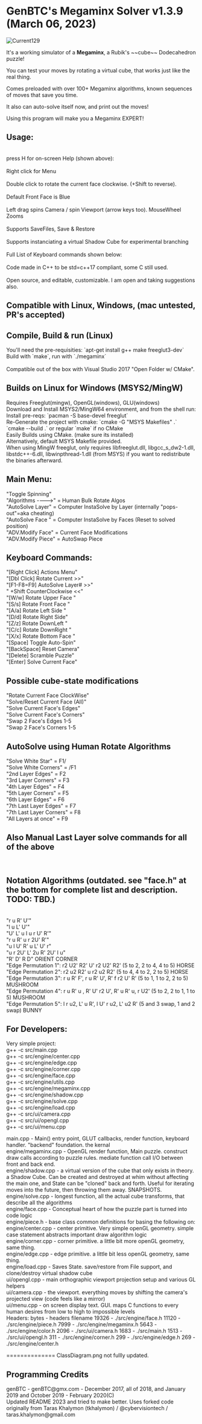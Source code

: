 GenBTC's Megaminx Solver v1.3.9 (March 06, 2023)
========
![Current129](https://puu.sh/yyfd7/525320ef95.png)
<p>It's a working simulator of a <b>Megaminx</b>, a Rubik's ~~cube~~ Dodecahedron puzzle!<br />
<p>You can test your moves by rotating a virtual cube, that works just like the real thing. <br/>
<p>Comes preloaded with over 100+ Megaminx algorithms, known sequences of moves that save you time.<br/>
<p>It also can auto-solve itself now, and print out the moves!<br />
<p>Using this program will make you a Megaminx EXPERT!<br/>
<p>
<h2>Usage:</h2>
<br>press H for on-screen Help (shown above): </br>
<br>Right click for Menu</br>
<br>Double click to rotate the current face clockwise. (+Shift to reverse).</br>
<br>Default Front Face is Blue</br>
<br>Left drag spins Camera / spin Viewport (arrow keys too). MouseWheel Zooms</br>
<br>Supports SaveFiles, Save & Restore</br>
<br>Supports instanciating a virtual Shadow Cube for experimental branching</br>
<br>Full List of Keyboard commands shown below:</br>
<br>Code made in C++ to be std=c++17 compliant, some C still used.<br>
<br>Open source, and editable, customizable. I am open and taking suggestions also.<br>
<H2>Compatible with Linux, Windows, (mac untested, PR's accepted)
<h2>Compile, Build & run (Linux)</h2>
You'll need the pre-requisities: `apt-get install g++ make freeglut3-dev`<br />
Build with `make`, run with `./megaminx`<br />
<br>Compatible out of the box with Visual Studio 2017 "Open Folder w/ CMake".</br>
<h2>Builds on Linux for Windows (MSYS2/MingW)</h2>
Requires Freeglut(mingw), OpenGL(windows), GLU(windows)<br />
Download and Install MSYS2/MingW64 environment, and from the shell run: <br />
Install pre-reqs: `pacman -S base-devel freeglut`<br />
Re-Generate the project with cmake: `cmake -G "MSYS Makefiles" .` <br />
`cmake --build .` or regular `make` if no CMake<br />
Easily Builds using CMake. (make sure its installed) <br />
Alternatively, default MSYS Makefile provided. <br />
When using MingW freeglut, only requires libfreeglut.dll, libgcc_s_dw2-1.dll, libstdc++-6.dll, libwinpthread-1.dll (from MSYS) if you want to redistribute the binaries afterward.<br />
<p>
<h2>Main Menu:</h2>
"Toggle Spinning"<br>
"Algorithms ---->" = Human Bulk Rotate Algos<br>
"AutoSolve Layer" = Computer InstaSolve by Layer (internally "pops-out"=aka cheating)<br>
"AutoSolve Face " = Computer InstaSolve by Faces (Reset to solved position)<br>
"ADV.Modify Face" = Current Face Modifications<br>
"ADV.Modify Piece" = AutoSwap Piece<br>
<p>
<h2>Keyboard Commands:</h2>
"[Right Click]  Actions Menu"<br>
"[Dbl Click]  Rotate Current >>"<br>
"[F1-F8=F9] AutoSolve Layer# >>"<br>
"  +Shift  CounterClockwise <<"<br>
"[W/w]  Rotate Upper Face </>"<br>
"[S/s]  Rotate Front Face </>"<br>
"[A/a]  Rotate Left Side </>"<br>
"[D/d]  Rotate Right Side</>"<br>
"[Z/z]  Rotate DownLeft  </>"<br>
"[C/c]  Rotate DownRight </>"<br>
"[X/x]  Rotate Bottom Face </>"<br>
"[Space]  Toggle Auto-Spin"<br>
"[BackSpace]  Reset Camera"<br>
"[Delete]  Scramble Puzzle"<br>
"[Enter] Solve Current Face"<br>
<p>
<h2>Possible cube-state modifications</h2>
"Rotate Current Face ClockWise"<br>
"Solve/Reset Current Face (All)"<br>
"Solve Current Face's Edges"<br>
"Solve Current Face's Corners"<br>
"Swap 2 Face's Edges 1-5<br>
"Swap 2 Face's Corners 1-5<br>
<h2>AutoSolve using Human Rotate Algorithms</h2>
"Solve White Star" = F1/<br>
"Solve White Corners" = /F1<br>
"2nd Layer Edges" = F2<br>
"3rd Layer Corners" = F3<br>
"4th Layer Edges" = F4<br>
"5th Layer Corners" = F5<br>
"6th Layer Edges" = F6<br>
"7th Last Layer Edges" = F7<br>
"7th Last Layer Corners" = F8<br>
"All Layers at once" = F9<br>
<p>
<h2>Also Manual Last Layer solve commands for all of the above</h2><br>
<h2>Notation Algorithms (outdated. see "face.h" at the bottom for complete list and description. TODO: TBD.)</h2><br>
"r u R' U'"<br>
"l u L' U'"<br>
"U' L' u l u r U' R'"<br>
"r u R' u r 2U' R'"<br>
"u l U' R' u L' U' r"<br>
"u r 2U' L' 2u R' 2U' l u"<br>
"R' D' R D" ORIENT CORNER<br>
"Edge Permutation 1":  r2 U2' R2' U' r2 U2' R2' (5 to 2, 2 to 4, 4 to 5) HORSE<br>
"Edge Permutation 2":  r2 u2  R2' u  r2 u2  R2' (5 to 4, 4 to 2, 2 to 5) HORSE<br>
"Edge Permutation 3":  r u R' F', r  u  R' U', R' f r2 U' R' (5 to 1, 1 to 2, 2 to 5) MUSHROOM<br>
"Edge Permutation 4":  r u R' u , R' U' r2 U', R' u R' u, r U2' (5 to 2, 2 to 1, 1 to 5) MUSHROOM<br>
"Edge Permutation 5":  l r u2, L' u R', l U' r u2, L' u2 R' (5 and 3 swap, 1 and 2 swap) BUNNY<br>

<h2>For Developers:</h2>
Very simple project: <br />
	g++ -c src/main.cpp <br />
	g++ -c src/engine/center.cpp <br />
	g++ -c src/engine/edge.cpp <br />
	g++ -c src/engine/corner.cpp <br />
	g++ -c src/engine/face.cpp <br />
	g++ -c src/engine/utils.cpp <br />
	g++ -c src/engine/megaminx.cpp <br />
	g++ -c src/engine/shadow.cpp <br />
	g++ -c src/engine/solve.cpp <br />
	g++ -c src/engine/load.cpp <br />
	g++ -c src/ui/camera.cpp <br />
	g++ -c src/ui/opengl.cpp <br />
	g++ -c src/ui/menu.cpp <br />

main.cpp	-	Main() entry point, GLUT callbacks, render function, keyboard handler. "backend" foundation. the kernal <br />
engine/megaminx.cpp	-	OpenGL render function, Main puzzle. construct draw calls according to puzzle rules. mediate function call I/O between front and back end. <br />
engine/shadow.cpp	-	a virtual version of the cube that only exists in theory. a Shadow Cube. Can be created and destroyed at whim without affecting the main one, and State can be "cloned" back and forth. Useful for iterating moves into the future, then throwing them away. SNAPSHOTS. <br />
engine/solve.cpp	-	longest function, all the actual cube transforms, that describe all the algorithms <br />
engine/face.cpp	    -	Conceptual heart of how the puzzle part is turned into code logic <br />
engine/piece.h		-	base class common definitions for basing the following on: <br />
engine/center.cpp	-	center primitive. Very simple openGL geometry. simple case statement abstracts important draw algorithm logic <br />
engine/corner.cpp	-	corner primitive. a little bit more openGL geometry, same thing. <br />
engine/edge.cpp		-	edge primitive. a little bit less openGL geometry, same thing. <br />
engine/load.cpp		-	Saves State. save/restore from File support, and clone/destroy virtual shadow cube <br />
ui/opengl.cpp		-	main orthographic viewport projection setup and various GL helpers <br />
ui/camera.cpp		-	the viewport. everything moves by shifting the camera's projected view (code feels like a mirror) <br />
ui/menu.cpp			-	on screen display text. GUI. maps C functions to every human desires from low to high to impossible levels <br />
Headers:
	bytes	-	headers filename
	19326	-	./src/engine/face.h
	11120	-	./src/engine/piece.h
	7999	-	./src/engine/megaminx.h
	5643	-	./src/engine/color.h
	2096	-	./src/ui/camera.h
	1683	-	./src/main.h
	1513	-	./src/ui/opengl.h
	311		-	./src/engine/corner.h
	299		-	./src/engine/edge.h
	269		-	./src/engine/center.h

==============
ClassDiagram.png not fullly updated.

<h2> Programming Credits </h2>
genBTC - genBTC@gmx.com - December 2017, all of 2018, and January 2019 and October 2019 - February 2020(C)<br>
Updated README 2023 and tried to make better.
Uses forked code originally from Taras Khalymon (tkhalymon) / @cybervisiontech / taras.khalymon@gmail.com<br>
